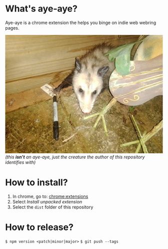 # What's aye-aye?

Aye-aye is a chrome extension the helps you binge on indie web webring pages.

![a possum holding a sharpie](./docs/me.jpeg)
*(this **isn't** an aye-aye, just the creature the author of this repository identifies with)*

# How to install?

1. In chrome, go to: [chrome:extensions](chrome:extensions)
2. Select _Install unpacked extension_
3. Select the `dist` folder of this repository

# How to release?

`$ npm version <patch|minor|major>`
`$ git push --tags`